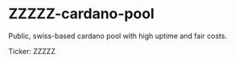 # ZZZZZ-cardano-pool
Public, swiss-based cardano pool with high uptime and fair costs.

Ticker: ZZZZZ
